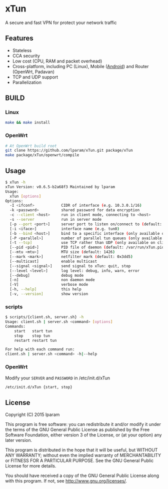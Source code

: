 # xTun

A secure and fast VPN for protect your network traffic

## Features

* Stateless
* CCA security
* Low cost (CPU, RAM and packet overhead)
* Cross-platform, including PC (Linux), Mobile ([Android](https://github.com/lparam/xTun-android)) and Router (OpenWrt, Padavan)
* TCP and UDP support
* Parallelization

## BUILD

### Linux

```bash
make && make install
```

### OpenWrt

```bash
# At OpenWrt build root
git clone https://github.com/lparam/xTun.git package/xTun
make package/xTun/openwrt/compile
```

## Usage

```bash
$ xTun -h
xTun Version: v0.6.5-b2a68f3 Maintained by lparam
Usage:
  xTun [options]
Options:
  -I <ifconf>            CIDR of interface (e.g. 10.3.0.1/16)
  -k <password>          shared password for data encryption
  -c --client <host>     run in client mode, connecting to <host>
  -s --server            run in server mode
  [-p --port <port>]     server port to listen on/connect to (default: 1082)
  [-i <iface>]           interface name (e.g. tun0)
  [-b --bind <host>]     bind to a specific interface (only available on server mode, default: 0.0.0.0)
  [-P <parallel>]        number of parallel tun queues (only available on server mode & UDP)
  [-t --tcp]             use TCP rather than UDP (only available on client mode)
  [--pid <pid>]          PID file of daemon (default: /var/run/xTun.pid)
  [--mtu <mtu>]          MTU size (default: 1426)
  [--mark <mark>]        netfilter mark (default: 0x3dd5)
  [--multicast]          enable multicast
  [--signal <signal>]    send signal to xTun: quit, stop
  [--level <level>]      log level: debug, info, warn, error
  [--debug]              debug mode
  [-n]                   non daemon mode
  [-V]                   verbose mode
  [-h, --help]           this help
  [-v, --version]        show version
```

### scripts

```bash
$ scripts/{client.sh, server.sh} -h
Usage: client.sh | server.sh <command> [options]
Commands:
    start   start tun
    stop    stop tun
    restart restart tun

For help with each command run:
client.sh | server.sh <command> -h|--help
```

### OpenWrt

Modify your `SERVER` and `PASSWORD` in /etc/init.d/xTun

```bash
/etc/init.d/xTun {start, stop}
```

## License

Copyright (C) 2015 lparam

This program is free software: you can redistribute it and/or modify
it under the terms of the GNU General Public License as published by
the Free Software Foundation, either version 3 of the License, or
(at your option) any later version.

This program is distributed in the hope that it will be useful,
but WITHOUT ANY WARRANTY; without even the implied warranty of
MERCHANTABILITY or FITNESS FOR A PARTICULAR PURPOSE.  See the
GNU General Public License for more details.

You should have received a copy of the GNU General Public License
along with this program. If not, see <http://www.gnu.org/licenses/>.
